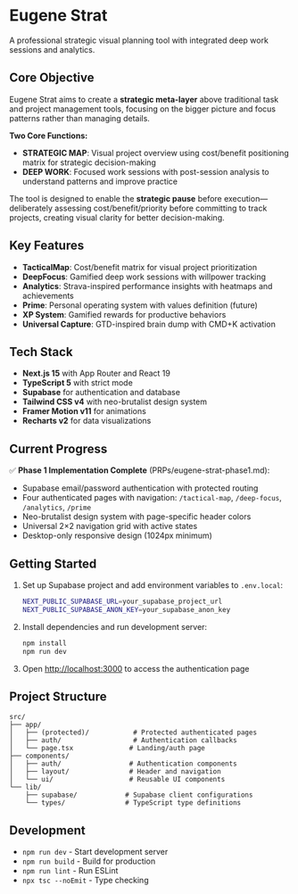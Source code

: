 # Eugene Strat

A professional strategic visual planning tool with integrated deep work sessions and analytics.

## Core Objective

Eugene Strat aims to create a **strategic meta-layer** above traditional task and project management tools, focusing on the bigger picture and focus patterns rather than managing details.

**Two Core Functions:**
- **STRATEGIC MAP**: Visual project overview using cost/benefit positioning matrix for strategic decision-making
- **DEEP WORK**: Focused work sessions with post-session analysis to understand patterns and improve practice

The tool is designed to enable the **strategic pause** before execution—deliberately assessing cost/benefit/priority before committing to track projects, creating visual clarity for better decision-making.

## Key Features

- **TacticalMap**: Cost/benefit matrix for visual project prioritization
- **DeepFocus**: Gamified deep work sessions with willpower tracking
- **Analytics**: Strava-inspired performance insights with heatmaps and achievements
- **Prime**: Personal operating system with values definition (future)
- **XP System**: Gamified rewards for productive behaviors
- **Universal Capture**: GTD-inspired brain dump with CMD+K activation

## Tech Stack

- **Next.js 15** with App Router and React 19
- **TypeScript 5** with strict mode
- **Supabase** for authentication and database
- **Tailwind CSS v4** with neo-brutalist design system
- **Framer Motion v11** for animations
- **Recharts v2** for data visualizations

## Current Progress

✅ **Phase 1 Implementation Complete** (PRPs/eugene-strat-phase1.md):
- Supabase email/password authentication with protected routing
- Four authenticated pages with navigation: `/tactical-map`, `/deep-focus`, `/analytics`, `/prime`
- Neo-brutalist design system with page-specific header colors
- Universal 2×2 navigation grid with active states
- Desktop-only responsive design (1024px minimum)

## Getting Started

1. Set up Supabase project and add environment variables to `.env.local`:
   ```bash
   NEXT_PUBLIC_SUPABASE_URL=your_supabase_project_url
   NEXT_PUBLIC_SUPABASE_ANON_KEY=your_supabase_anon_key
   ```

2. Install dependencies and run development server:
   ```bash
   npm install
   npm run dev
   ```

3. Open [http://localhost:3000](http://localhost:3000) to access the authentication page

## Project Structure

```
src/
├── app/
│   ├── (protected)/           # Protected authenticated pages
│   ├── auth/                  # Authentication callbacks
│   └── page.tsx              # Landing/auth page
├── components/
│   ├── auth/                 # Authentication components
│   ├── layout/               # Header and navigation
│   └── ui/                   # Reusable UI components
└── lib/
    ├── supabase/            # Supabase client configurations
    └── types/               # TypeScript type definitions
```

## Development

- `npm run dev` - Start development server
- `npm run build` - Build for production
- `npm run lint` - Run ESLint
- `npx tsc --noEmit` - Type checking
